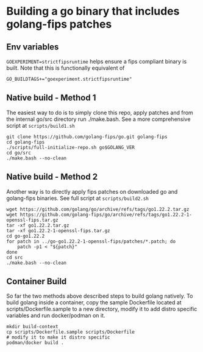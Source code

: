 # Building a go binary that includes golang-fips patches

## Env variables

`GOEXPERIMENT=strictfipsruntime` helps ensure a fips compliant binary is built. Note that this is functionally equivalent of

```
GO_BUILDTAGS+="goexperiment.strictfipsruntime"
```

## Native build - Method 1

The easiest way to do is to simply clone this repo, apply patches and from the internal go/src directory run ./make.bash. See a more comprehensive script at `scripts/build1.sh`

```
git clone https://github.com/golang-fips/go.git golang-fips
cd golang-fips
./scripts/full-initialize-repo.sh go$GOLANG_VER
cd go/src
./make.bash --no-clean
```

## Native build - Method 2

Another way is to directly apply fips patches on downloaded go and golang-fips binaries. See full script at `scripts/build2.sh`

```
wget https://github.com/golang/go/archive/refs/tags/go1.22.2.tar.gz
wget https://github.com/golang-fips/go/archive/refs/tags/go1.22.2-1-openssl-fips.tar.gz
tar -xf go1.22.2.tar.gz
tar -xf go1.22.2-1-openssl-fips.tar.gz
cd go-go1.22.2
for patch in ../go-go1.22.2-1-openssl-fips/patches/*.patch; do
    patch -p1 < "${patch}"
done
cd src
./make.bash --no-clean
```

## Container Build

So far the two methods above described steps to build golang natively. To build golang inside a container, copy the sample Dockerfile located at scripts/Dockerfile.sample to a new directory, modify it to add distro specific variables and run docker/podman on it.

```
mkdir build-context
cp scripts/Dockerfile.sample scripts/Dockerfile
# modify it to make it distro specific
podman/docker build .
```
